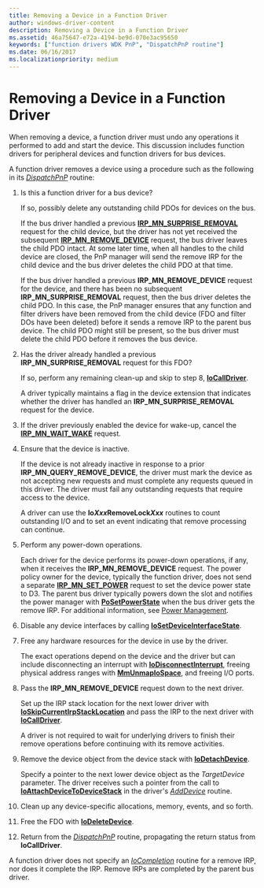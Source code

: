 ```yaml
---
title: Removing a Device in a Function Driver
author: windows-driver-content
description: Removing a Device in a Function Driver
ms.assetid: 46a75647-e72a-4194-be9d-070e3ac95650
keywords: ["function drivers WDK PnP", "DispatchPnP routine"]
ms.date: 06/16/2017
ms.localizationpriority: medium
---
```


# Removing a Device in a Function Driver





When removing a device, a function driver must undo any operations it performed to add and start the device. This discussion includes function drivers for peripheral devices and function drivers for bus devices.

A function driver removes a device using a procedure such as the following in its [*DispatchPnP*](https://msdn.microsoft.com/library/windows/hardware/ff543341) routine:

1.  Is this a function driver for a bus device?

    If so, possibly delete any outstanding child PDOs for devices on the bus.

    If the bus driver handled a previous [**IRP\_MN\_SURPRISE\_REMOVAL**](https://msdn.microsoft.com/library/windows/hardware/ff551760) request for the child device, but the driver has not yet received the subsequent [**IRP\_MN\_REMOVE\_DEVICE**](https://msdn.microsoft.com/library/windows/hardware/ff551738) request, the bus driver leaves the child PDO intact. At some later time, when all handles to the child device are closed, the PnP manager will send the remove IRP for the child device and the bus driver deletes the child PDO at that time.

    If the bus driver handled a previous **IRP\_MN\_REMOVE\_DEVICE** request for the device, and there has been no subsequent **IRP\_MN\_SURPRISE\_REMOVAL** request, then the bus driver deletes the child PDO. In this case, the PnP manager ensures that any function and filter drivers have been removed from the child device (FDO and filter DOs have been deleted) before it sends a remove IRP to the parent bus device. The child PDO might still be present, so the bus driver must delete the child PDO before it removes the bus device.

2.  Has the driver already handled a previous **IRP\_MN\_SURPRISE\_REMOVAL** request for this FDO?

    If so, perform any remaining clean-up and skip to step 8, [**IoCallDriver**](https://msdn.microsoft.com/library/windows/hardware/ff548336).

    A driver typically maintains a flag in the device extension that indicates whether the driver has handled an **IRP\_MN\_SURPRISE\_REMOVAL** request for the device.

3.  If the driver previously enabled the device for wake-up, cancel the [**IRP\_MN\_WAIT\_WAKE**](https://msdn.microsoft.com/library/windows/hardware/ff551766) request.

4.  Ensure that the device is inactive.

    If the device is not already inactive in response to a prior **IRP\_MN\_QUERY\_REMOVE\_DEVICE**, the driver must mark the device as not accepting new requests and must complete any requests queued in this driver. The driver must fail any outstanding requests that require access to the device.

    A driver can use the **Io*Xxx*RemoveLock*Xxx*** routines to count outstanding I/O and to set an event indicating that remove processing can continue.

5.  Perform any power-down operations.

    Each driver for the device performs its power-down operations, if any, when it receives the **IRP\_MN\_REMOVE\_DEVICE** request. The power policy owner for the device, typically the function driver, does not send a separate [**IRP\_MN\_SET\_POWER**](https://msdn.microsoft.com/library/windows/hardware/ff551744) request to set the device power state to D3. The parent bus driver typically powers down the slot and notifies the power manager with [**PoSetPowerState**](https://msdn.microsoft.com/library/windows/hardware/ff559765) when the bus driver gets the remove IRP. For additional information, see [Power Management](implementing-power-management.md).

6.  Disable any device interfaces by calling [**IoSetDeviceInterfaceState**](https://msdn.microsoft.com/library/windows/hardware/ff549700).

7.  Free any hardware resources for the device in use by the driver.

    The exact operations depend on the device and the driver but can include disconnecting an interrupt with [**IoDisconnectInterrupt**](https://msdn.microsoft.com/library/windows/hardware/ff549089), freeing physical address ranges with [**MmUnmapIoSpace**](https://msdn.microsoft.com/library/windows/hardware/ff556387), and freeing I/O ports.

8.  Pass the **IRP\_MN\_REMOVE\_DEVICE** request down to the next driver.

    Set up the IRP stack location for the next lower driver with [**IoSkipCurrentIrpStackLocation**](https://msdn.microsoft.com/library/windows/hardware/ff550355) and pass the IRP to the next driver with [**IoCallDriver**](https://msdn.microsoft.com/library/windows/hardware/ff548336).

    A driver is not required to wait for underlying drivers to finish their remove operations before continuing with its remove activities.

9.  Remove the device object from the device stack with [**IoDetachDevice**](https://msdn.microsoft.com/library/windows/hardware/ff549087).

    Specify a pointer to the next lower device object as the *TargetDevice* parameter. The driver receives such a pointer from the call to [**IoAttachDeviceToDeviceStack**](https://msdn.microsoft.com/library/windows/hardware/ff548300) in the driver's [*AddDevice*](https://msdn.microsoft.com/library/windows/hardware/ff540521) routine.

10. Clean up any device-specific allocations, memory, events, and so forth.

11. Free the FDO with [**IoDeleteDevice**](https://msdn.microsoft.com/library/windows/hardware/ff549083).

12. Return from the [*DispatchPnP*](https://msdn.microsoft.com/library/windows/hardware/ff543341) routine, propagating the return status from **IoCallDriver**.

A function driver does not specify an [*IoCompletion*](https://msdn.microsoft.com/library/windows/hardware/ff548354) routine for a remove IRP, nor does it complete the IRP. Remove IRPs are completed by the parent bus driver.

 

 




